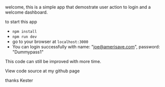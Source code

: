 welcome, this is a simple app that demostrate user action to login and a welcome dashboard.


to start this app
- `npm install`
- `npm run dev` 
- go to your browser at `localhost:3000`
- You can login successfully with 
    name: "joe@amerisave.com",
    password: "Dummypass1"

This code can still be improved with more time.

View code source at my github page


thanks
Kester